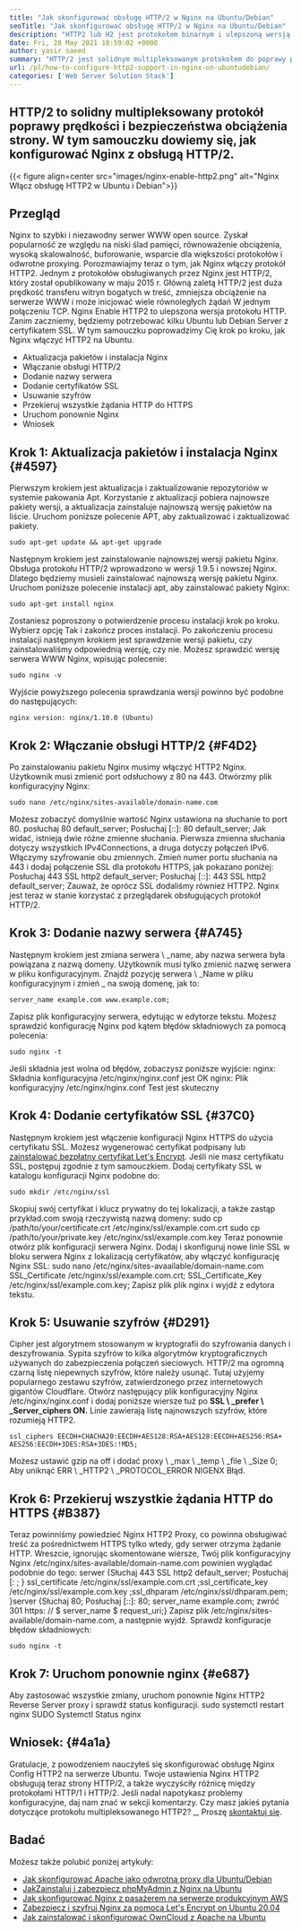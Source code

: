 ```yaml
---
title: "Jak skonfigurować obsługę HTTP/2 w Nginx na Ubuntu/Debian" 
seoTitle: "Jak skonfigurować obsługę HTTP/2 w Nginx na Ubuntu/Debian" 
description: "HTTP2 lub H2 jest protokołem binarnym i ulepszoną wersją protokołu HTTP, który umożliwia zwiększenie prędkości stron witryny po niniejszej obsłudze HTTP2" 
date: Fri, 28 May 2021 18:59:02 +0000
author: yasir saeed
summary: "HTTP/2 jest solidnym multipleksowanym protokołem do poprawy prędkości i bezpieczeństwa obciążenia strony. W tym samouczku dowiemy się, jak konfigurować Nginx z obsługą HTTP/2." 
url: /pl/how-to-configure-http2-support-in-nginx-on-ubuntudebian/
categories: ['Web Server Solution Stack']
---
```


## HTTP/2 to solidny multipleksowany protokół poprawy prędkości i bezpieczeństwa obciążenia strony. W tym samouczku dowiemy się, jak konfigurować Nginx z obsługą HTTP/2.

{{< figure align=center src="images/nginx-enable-http2.png" alt="Nginx Włącz obsługę HTTP2 w Ubuntu i Debian">}}


## **Przegląd**
Nginx to szybki i niezawodny serwer WWW open source. Zyskał popularność ze względu na niski ślad pamięci, równoważenie obciążenia, wysoką skalowalność, buforowanie, wsparcie dla większości protokołów i odwrotne proxying. Porozmawiajmy teraz o tym, jak Nginx włączy protokół HTTP2.
Jednym z protokołów obsługiwanych przez Nginx jest HTTP/2, który został opublikowany w maju 2015 r. Główną zaletą HTTP/2 jest duża prędkość transferu witryn bogatych w treść, zmniejsza obciążenie na serwerze WWW i może inicjować wiele równoległych żądań W jednym połączeniu TCP. Nginx Enable HTTP2 to ulepszona wersja protokołu HTTP. Zanim zaczniemy, będziemy potrzebować kilku Ubuntu lub Debian Server z certyfikatem SSL. W tym samouczku poprowadzimy Cię krok po kroku, jak Nginx włączyć HTTP2 na Ubuntu.
  * Aktualizacja pakietów i instalacja Nginx
  * Włączanie obsługi HTTP/2
  * Dodanie nazwy serwera
  * Dodanie certyfikatów SSL
  * Usuwanie szyfrów
  * Przekieruj wszystkie żądania HTTP do HTTPS
  * Uruchom ponownie Nginx
  * Wniosek

## Krok 1: Aktualizacja pakietów i instalacja Nginx   {#4597}
Pierwszym krokiem jest aktualizacja i zaktualizowanie repozytoriów w systemie pakowania Apt. Korzystanie z aktualizacji pobiera najnowsze pakiety wersji, a aktualizacja zainstaluje najnowszą wersję pakietów na liście. Uruchom poniższe polecenie APT, aby zaktualizować i zaktualizować pakiety.
```
sudo apt-get update && apt-get upgrade
```
Następnym krokiem jest zainstalowanie najnowszej wersji pakietu Nginx. Obsługa protokołu HTTP/2 wprowadzono w wersji 1.9.5 i nowszej Nginx. Dlatego będziemy musieli zainstalować najnowszą wersję pakietu Nginx. Uruchom poniższe polecenie instalacji apt, aby zainstalować pakiety Nginx:
```
sudo apt-get install nginx
```
Zostaniesz poproszony o potwierdzenie procesu instalacji krok po kroku. Wybierz opcję Tak i zakończ proces instalacji. Po zakończeniu procesu instalacji następnym krokiem jest sprawdzenie wersji pakietu, czy zainstalowaliśmy odpowiednią wersję, czy nie. Możesz sprawdzić wersję serwera WWW Nginx, wpisując polecenie:
```
sudo nginx -v
```
Wyjście powyższego polecenia sprawdzania wersji powinno być podobne do następujących:
```
nginx version: nginx/1.10.0 (Ubuntu)
```

## Krok 2: Włączanie obsługi HTTP/2   {#F4D2}
Po zainstalowaniu pakietu Nginx musimy włączyć HTTP2 Nginx. Użytkownik musi zmienić port odsłuchowy z 80 na 443. Otwórzmy plik konfiguracyjny Nginx:
```
sudo nano /etc/nginx/sites-available/domain-name.com
```
Możesz zobaczyć domyślnie wartość Nginx ustawiona na słuchanie to port 80.
posłuchaj 80 default_server;
Posłuchaj [::]: 80 default_server;
Jak widać, istnieją dwie różne zmienne słuchania. Pierwsza zmienna słuchania dotyczy wszystkich IPv4Connections, a druga dotyczy połączeń IPv6. Włączymy szyfrowanie obu zmiennych. Zmień numer portu słuchania na 443 i dodaj połączenie SSL dla protokołu HTTPS, jak pokazano poniżej:
Posłuchaj 443 SSL http2 default_server;
Posłuchaj [::]: 443 SSL http2 default_server;
Zauważ, że oprócz SSL dodaliśmy również HTTP2. Nginx jest teraz w stanie korzystać z przeglądarek obsługujących protokół HTTP/2.

## Krok 3: Dodanie nazwy serwera   {#A745}
Następnym krokiem jest zmiana serwera \ _name, aby nazwa serwera była powiązana z nazwą domeny. Użytkownik musi tylko zmienić nazwę serwera w pliku konfiguracyjnym. Znajdź pozycję serwera \ _Name w pliku konfiguracyjnym i zmień _ na swoją domenę, jak to:
```
server_name example.com www.example.com;
```
Zapisz plik konfiguracyjny serwera, edytując w edytorze tekstu. Możesz sprawdzić konfigurację Nginx pod kątem błędów składniowych za pomocą polecenia:
```
sudo nginx -t
```
Jeśli składnia jest wolna od błędów, zobaczysz poniższe wyjście:
nginx: Składnia konfiguracyjna /etc/nginx/nginx.conf jest OK
nginx: Plik konfiguracyjny /etc/nginx/nginx.conf Test jest skuteczny

## Krok 4: Dodanie certyfikatów SSL   {#37C0}
Następnym krokiem jest włączenie konfiguracji Nginx HTTPS do użycia certyfikatu SSL. Możesz wygenerować certyfikat podpisany lub [zainstalować bezpłatny certyfikat Let's Encrypt][1]. Jeśli nie masz certyfikatu SSL, postępuj zgodnie z tym samouczkiem. Dodaj certyfikaty SSL w katalogu konfiguracji Nginx podobne do:
```
sudo mkdir /etc/nginx/ssl
```
Skopiuj swój certyfikat i klucz prywatny do tej lokalizacji, a także zastąp przykład.com swoją rzeczywistą nazwą domeny:
sudo cp /path/to/your/certificate.crt /etc/nginx/ssl/example.com.crt
sudo cp /path/to/your/private.key /etc/nginx/ssl/example.com.key
Teraz ponownie otwórz plik konfiguracji serwera Nginx. Dodaj i skonfiguruj nowe linie SSL w bloku serwera Nginx z lokalizacją certyfikatów, aby włączyć konfigurację Nginx SSL:
sudo nano /etc/nginx/sites-avaailable/domain-name.com
SSL_Certificate /etc/nginx/ssl/example.com.crt;
SSL_Certificate_Key /etc/nginx/ssl/example.com.key;
Zapisz plik plik nginx i wyjdź z edytora tekstu.

## Krok 5: Usuwanie szyfrów   {#D291}
Cipher jest algorytmem stosowanym w kryptografii do szyfrowania danych i deszyfrowania. Sypita szyfrów to kilka algorytmów kryptograficznych używanych do zabezpieczenia połączeń sieciowych. HTTP/2 ma ogromną czarną listę niepewnych szyfrów, które należy usunąć. Tutaj użyjemy popularnego zestawu szyfrów, zatwierdzonego przez internetowych gigantów Cloudflare.
Otwórz następujący plik konfiguracyjny Nginx /etc/nginx/nginx.conf i dodaj poniższe wiersze tuż po **SSL \ _prefer \ _Server_ciphers ON.**  Linie zawierają listę najnowszych szyfrów, które rozumieją HTTP2.
```
ssl_ciphers EECDH+CHACHA20:EECDH+AES128:RSA+AES128:EECDH+AES256:RSA+
AES256:EECDH+3DES:RSA+3DES:!MD5;
```
Możesz ustawić gzip na off i dodać proxy \ _max \ _temp \ _file \ _Size 0; Aby uniknąć ERR \ _HTTP2 \ _PROTOCOL_ERROR NIGENX Błąd.

## Krok 6: Przekieruj wszystkie żądania HTTP do HTTPS   {#B387}
Teraz powinniśmy powiedzieć Nginx HTTP2 Proxy, co powinna obsługiwać treść za pośrednictwem HTTPS tylko wtedy, gdy serwer otrzyma żądanie HTTP. Wreszcie, ignorując skomentowane wiersze, Twój plik konfiguracyjny Nginx /etc/nginx/sites-available/domain-name.com powinien wyglądać podobnie do tego:
serwer {Słuchaj 443 SSL http2 default_server; Posłuchaj [: ; } ssl_certificate /etc/nginx/ssl/example.com.crt ;ssl_certificate_key /etc/nginx/ssl/example.com.key ;ssl_dhparam /etc/nginx/ssl/dhparam.pem; }server {Słuchaj 80; Posłuchaj [::]: 80; server_name example.com; zwróć 301 https: // $ server_name $ request_uri;}
Zapisz plik /etc/nginx/sites-available/domain-name.com, a następnie wyjdź. Sprawdź konfiguracje błędów składniowych:
```
sudo nginx -t
```

## Krok 7: Uruchom ponownie nginx   {#e687}
Aby zastosować wszystkie zmiany, uruchom ponownie Nginx HTTP2 Reverse Server proxy i sprawdź status konfiguracji.
sudo systemctl restart nginx
SUDO Systemctl Status nginx

## **Wniosek:** {#4a1a}
Gratulacje, z powodzeniem nauczyłeś się skonfigurować obsługę Nginx Config HTTP2 na serwerze Ubuntu. Twoje ustawienia Nginx HTTP2 obsługują teraz strony HTTP/2, a także wyczyściły różnicę między protokołami HTTP/1 i HTTP/2. Jeśli nadal napotykasz problemy konfiguracyjne, daj nam znać w sekcji komentarzy.
Czy masz jakieś pytania dotyczące protokołu multipleksowanego HTTP2? _, Proszę [skontaktuj się][2].

## Badać
Możesz także polubić poniżej artykuły:
  * [Jak skonfigurować Apache jako odwrotną proxy dla Ubuntu/Debian][3]
  * [Jak][3][Zainstaluj i zabezpiecz phpMyAdmin z Nginx na Ubuntu][4]
  * [Jak skonfigurować Nginx z pasażerem na serwerze produkcyjnym AWS][5]
  * [Zabezpiecz i szyfruj Nginx za pomocą Let's Encrypt on Ubuntu 20.04][1]
  * [Jak zainstalować i skonfigurować OwnCloud z Apache na Ubuntu][6]

  
[1]: https://blog.containerize.com/web-server-solution-stack/how-to-secure-nginx-with-letsencrypt-on-ubuntu-20-04/
[2]: mailto:yasir.saeed@aspose.com
[3]: https://blog.containerize.com/web-server-solution-stack/how-to-configure-apache-as-a-reverse-proxy-for-ubuntudebian/
[4]: https://blog.containerize.com/web-server-solution-stack/how-to-install-and-secure-phpmyadmin-with-nginx-on-ubuntu/
[5]: https://blog.containerize.com/web-server-solution-stack/how-to-setup-nginx-with-passenger-on-aws-production-server/
[6]: https://blog.containerize.com/backup-and-sync-software/how-to-install-and-configure-owncloud-with-apache-on-ubuntu/
